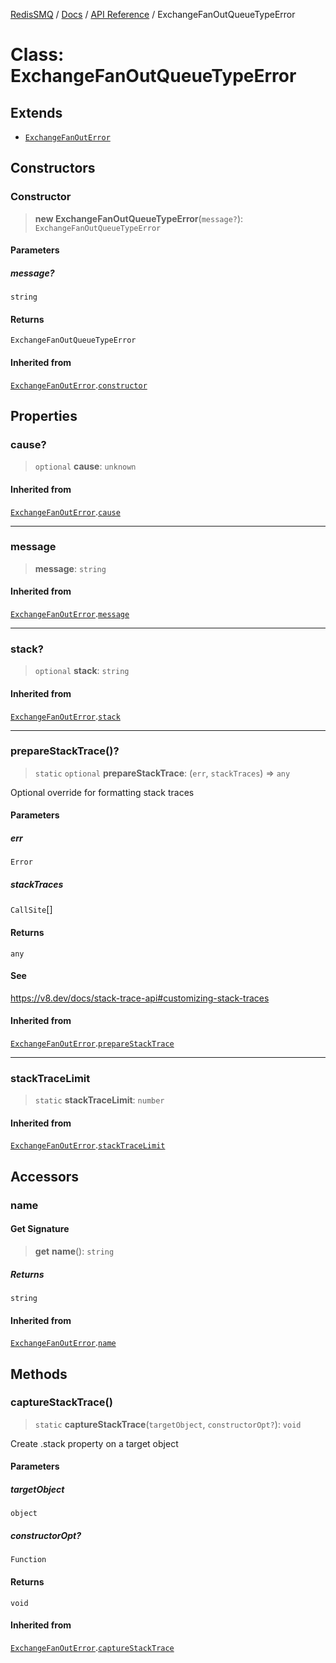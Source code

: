 [RedisSMQ](../../../README.md) / [Docs](../../README.md) / [API Reference](../README.md) / ExchangeFanOutQueueTypeError

# Class: ExchangeFanOutQueueTypeError

## Extends

- [`ExchangeFanOutError`](ExchangeFanOutError.md)

## Constructors

### Constructor

> **new ExchangeFanOutQueueTypeError**(`message?`): `ExchangeFanOutQueueTypeError`

#### Parameters

##### message?

`string`

#### Returns

`ExchangeFanOutQueueTypeError`

#### Inherited from

[`ExchangeFanOutError`](ExchangeFanOutError.md).[`constructor`](ExchangeFanOutError.md#constructor)

## Properties

### cause?

> `optional` **cause**: `unknown`

#### Inherited from

[`ExchangeFanOutError`](ExchangeFanOutError.md).[`cause`](ExchangeFanOutError.md#cause)

***

### message

> **message**: `string`

#### Inherited from

[`ExchangeFanOutError`](ExchangeFanOutError.md).[`message`](ExchangeFanOutError.md#message)

***

### stack?

> `optional` **stack**: `string`

#### Inherited from

[`ExchangeFanOutError`](ExchangeFanOutError.md).[`stack`](ExchangeFanOutError.md#stack)

***

### prepareStackTrace()?

> `static` `optional` **prepareStackTrace**: (`err`, `stackTraces`) => `any`

Optional override for formatting stack traces

#### Parameters

##### err

`Error`

##### stackTraces

`CallSite`[]

#### Returns

`any`

#### See

https://v8.dev/docs/stack-trace-api#customizing-stack-traces

#### Inherited from

[`ExchangeFanOutError`](ExchangeFanOutError.md).[`prepareStackTrace`](ExchangeFanOutError.md#preparestacktrace)

***

### stackTraceLimit

> `static` **stackTraceLimit**: `number`

#### Inherited from

[`ExchangeFanOutError`](ExchangeFanOutError.md).[`stackTraceLimit`](ExchangeFanOutError.md#stacktracelimit)

## Accessors

### name

#### Get Signature

> **get** **name**(): `string`

##### Returns

`string`

#### Inherited from

[`ExchangeFanOutError`](ExchangeFanOutError.md).[`name`](ExchangeFanOutError.md#name)

## Methods

### captureStackTrace()

> `static` **captureStackTrace**(`targetObject`, `constructorOpt?`): `void`

Create .stack property on a target object

#### Parameters

##### targetObject

`object`

##### constructorOpt?

`Function`

#### Returns

`void`

#### Inherited from

[`ExchangeFanOutError`](ExchangeFanOutError.md).[`captureStackTrace`](ExchangeFanOutError.md#capturestacktrace)

